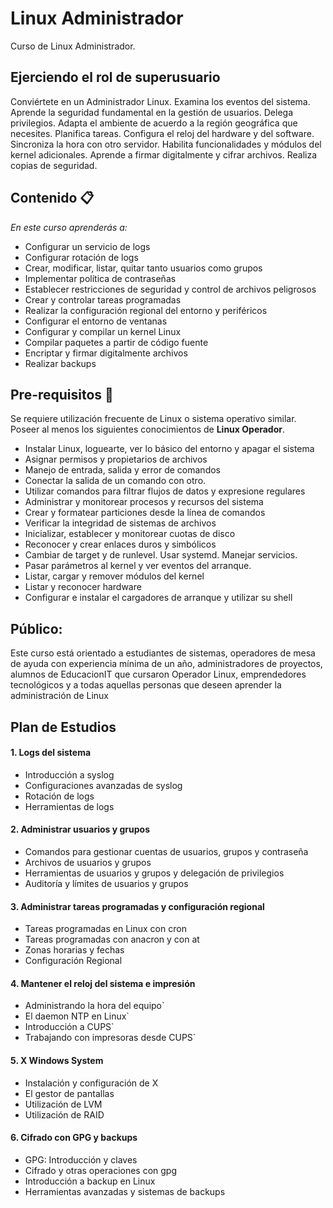 # Linux Administrador
Curso de Linux Administrador.

## Ejerciendo el rol de superusuario
Conviértete en un Administrador Linux. Examina los eventos del sistema. Aprende la seguridad fundamental en la gestión de usuarios. Delega privilegios. Adapta el ambiente de acuerdo a la región geográfica que necesites. Planifica tareas. Configura el reloj del hardware y del software. Sincroniza la hora con otro servidor. Habilita funcionalidades y módulos del kernel adicionales. Aprende a firmar digitalmente y cifrar archivos. Realiza copias de seguridad.

## Contenido 📋
_En este curso aprenderás a:_
* Configurar un servicio de logs
* Configurar rotación de logs
* Crear, modificar, listar, quitar tanto usuarios como grupos
* Implementar política de contraseñas
* Establecer restricciones de seguridad y control de archivos peligrosos
* Crear y controlar tareas programadas
* Realizar la configuración regional del entorno y periféricos
* Configurar el entorno de ventanas
* Configurar y compilar un kernel Linux
* Compilar paquetes a partir de código fuente
* Encriptar y firmar digitalmente archivos
* Realizar backups

## Pre-requisitos 🔧
Se requiere utilización frecuente de Linux o sistema operativo similar. Poseer al menos los siguientes conocimientos de **Linux Operador**.

* Instalar Linux, loguearte, ver lo básico del entorno y apagar el sistema
* Asignar permisos y propietarios de archivos
* Manejo de entrada, salida y error de comandos
* Conectar la salida de un comando con otro.
* Utilizar comandos para filtrar flujos de datos y expresione regulares
* Administrar y monitorear procesos y recursos del sistema
* Crear y formatear particiones desde la línea de comandos
* Verificar la integridad de sistemas de archivos
* Inicializar, establecer y monitorear cuotas de disco
* Reconocer y crear enlaces duros y simbólicos
* Cambiar de target y de runlevel. Usar systemd. Manejar servicios.
* Pasar parámetros al kernel y ver eventos del arranque.
* Listar, cargar y remover módulos del kernel
* Listar y reconocer hardware
* Configurar e instalar el cargadores de arranque y utilizar su shell

## Público:
Este curso está orientado a estudiantes de sistemas, operadores de mesa de ayuda con experiencia mínima de un año, administradores de proyectos, alumnos de EducacionIT que cursaron Operador Linux, emprendedores tecnológicos y a todas aquellas personas que deseen aprender la administración de Linux

## Plan de Estudios
#### 1. Logs del sistema
* Introducción a syslog
* Configuraciones avanzadas de syslog
* Rotación de logs
* Herramientas de logs

#### 2. Administrar usuarios y grupos
* Comandos para gestionar cuentas de usuarios, grupos y contraseña
* Archivos de usuarios y grupos
* Herramientas de usuarios y grupos y delegación de privilegios
* Auditoría y límites de usuarios y grupos

#### 3. Administrar tareas programadas y configuración regional
* Tareas programadas en Linux con cron
* Tareas programadas con anacron y con at
* Zonas horarias y fechas
* Configuración Regional

#### 4. Mantener el reloj del sistema e impresión
* Administrando la hora del equipo`
* El daemon NTP en Linux`
* Introducción a CUPS`
* Trabajando con impresoras desde CUPS`

#### 5. X Windows System
* Instalación y configuración de X
* El gestor de pantallas
* Utilización de LVM
* Utilización de RAID

#### 6. Cifrado con GPG y backups
* GPG: Introducción y claves
* Cifrado y otras operaciones con gpg
* Introducción a backup en Linux
* Herramientas avanzadas y sistemas de backups
